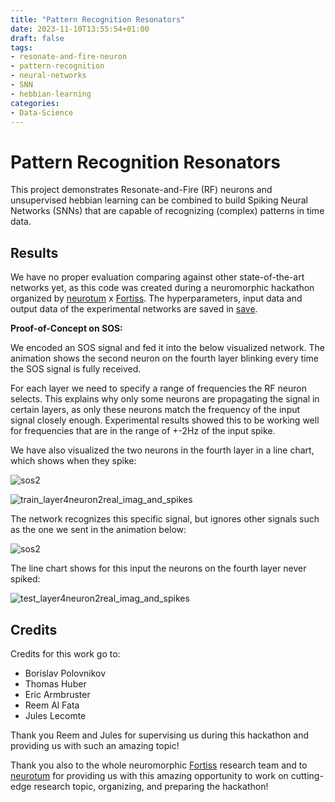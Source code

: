 ```yaml
---
title: "Pattern Recognition Resonators"
date: 2023-11-10T13:55:54+01:00
draft: false
tags: 
- resonate-and-fire-neuron
- pattern-recognition
- neural-networks
- SNN
- hebbian-learning
categories:
- Data-Science
---
```


# Pattern Recognition Resonators

This project demonstrates Resonate-and-Fire (RF) neurons and unsupervised hebbian learning can be combined to build Spiking Neural Networks (SNNs) that are capable of recognizing (complex) patterns in time data.

## Results

We have no proper evaluation comparing against other state-of-the-art networks yet, as this code was created during a neuromorphic hackathon organized by [neurotum](https://www.neurotum.com/) x [Fortiss](https://www.fortiss.org/). 
The hyperparameters, input data and output data of the experimental networks are saved in [save](./save).

**Proof-of-Concept on SOS:**

We encoded an SOS signal and fed it into the below visualized network. 
The animation shows the second neuron on the fourth layer blinking every time the SOS signal is fully received.

For each layer we need to specify a range of frequencies the RF neuron selects. This explains why only some neurons are propagating the signal in certain layers, as only these neurons match the frequency of the input signal closely enough. Experimental results showed this to be working well for frequencies that are in the range of +-2Hz of the input spike. 

We have also visualized the two neurons in the fourth layer in a line chart, which shows when they spike:

![sos2](/images/resonators/Train_SNN_output.gif)

![train_layer4neuron2real_imag_and_spikes](/images/resonators/Train.png)

The network recognizes this specific signal, but ignores other signals such as the one we sent in the animation below:

![sos2](/images/resonators/Test_SNN_output.gif)

The line chart shows for this input the neurons on the fourth layer never spiked:

![test_layer4neuron2real_imag_and_spikes](/images/resonators/Test.png)


## Credits

Credits for this work go to:

- Borislav Polovnikov
- Thomas Huber
- Eric Armbruster
- Reem Al Fata
- Jules Lecomte

Thank you Reem and Jules for supervising us during this hackathon and providing us with such an amazing topic!

Thank you also to the whole neuromorphic [Fortiss](https://www.fortiss.org/) research team and to [neurotum](https://www.neurotum.com/) for providing us with this amazing opportunity to work on cutting-edge research topic, organizing, and preparing the hackathon!
